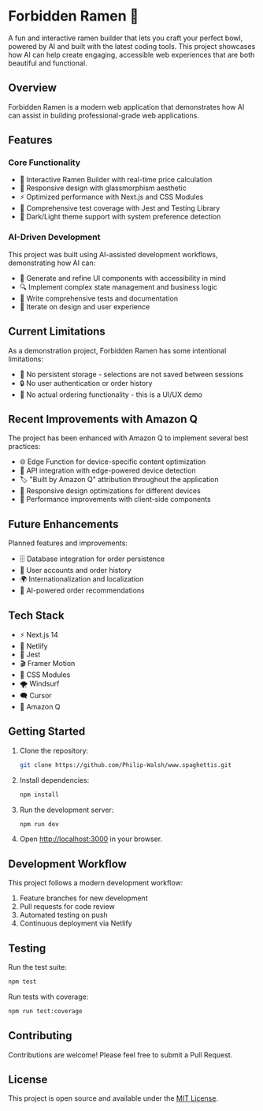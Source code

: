 # Forbidden Ramen 🍜

A fun and interactive ramen builder that lets you craft your perfect bowl, powered by AI and built with the latest coding tools. This project showcases how AI can help create engaging, accessible web experiences that are both beautiful and functional.

## Overview

Forbidden Ramen is a modern web application that demonstrates how AI can assist in building professional-grade web applications.

## Features

### Core Functionality

- 🍜 Interactive Ramen Builder with real-time price calculation
- 🎨 Responsive design with glassmorphism aesthetic
- ⚡ Optimized performance with Next.js and CSS Modules
- 🧪 Comprehensive test coverage with Jest and Testing Library
- 🌙 Dark/Light theme support with system preference detection

### AI-Driven Development

This project was built using AI-assisted development workflows, demonstrating how AI can:

- 🤖 Generate and refine UI components with accessibility in mind
- 🔍 Implement complex state management and business logic
- 🎯 Write comprehensive tests and documentation
- 🔄 Iterate on design and user experience

## Current Limitations

As a demonstration project, Forbidden Ramen has some intentional limitations:

- 💾 No persistent storage - selections are not saved between sessions
- 🔒 No user authentication or order history
- 🛒 No actual ordering functionality - this is a UI/UX demo

## Recent Improvements with Amazon Q

The project has been enhanced with Amazon Q to implement several best practices:

- 🌐 Edge Function for device-specific content optimization
- 🔄 API integration with edge-powered device detection
- 🏷️ "Built by Amazon Q" attribution throughout the application
- 📱 Responsive design optimizations for different devices
- 🚀 Performance improvements with client-side components

## Future Enhancements

Planned features and improvements:

- 🗄️ Database integration for order persistence
- 👥 User accounts and order history
- 🌍 Internationalization and localization
- 🤖 AI-powered order recommendations

## Tech Stack

- ⚡ Next.js 14
- 🌊 Netlify
- 🧪 Jest
- 🎬 Framer Motion
- 🎨 CSS Modules
- 🌪️ Windsurf
- 🗨️ Cursor
- 🤖 Amazon Q

## Getting Started

1. Clone the repository:

   ```bash
   git clone https://github.com/Philip-Walsh/www.spaghettis.git
   ```

2. Install dependencies:

   ```bash
   npm install
   ```

3. Run the development server:

   ```bash
   npm run dev
   ```

4. Open [http://localhost:3000](http://localhost:3000) in your browser.

## Development Workflow

This project follows a modern development workflow:

1. Feature branches for new development
2. Pull requests for code review
3. Automated testing on push
4. Continuous deployment via Netlify

## Testing

Run the test suite:

```bash
npm test
```

Run tests with coverage:

```bash
npm run test:coverage
```

## Contributing

Contributions are welcome! Please feel free to submit a Pull Request.

## License

This project is open source and available under the [MIT License](LICENSE).
